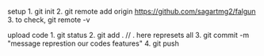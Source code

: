 setup
    1. git init
    2. git remote add origin https://github.com/sagartmg2/falgun
    3. to check, git remote -v


upload code 
    1. git status
    2. git add .   // . here represets all 
    3. git commit -m "message represtion our codes features"
    4. git push 

    